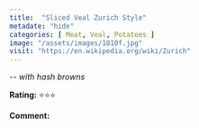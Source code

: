```yaml
---
title:  "Sliced Veal Zurich Style"
metadate: "hide"
categories: [ Meat, Veal, Potatoes ]
image: "/assets/images/1810f.jpg"
visit: "https://en.wikipedia.org/wiki/Zurich"
---
```


_-- with hash browns_

**Rating:** ⭐️⭐️⭐️  
  
**Comment:**
